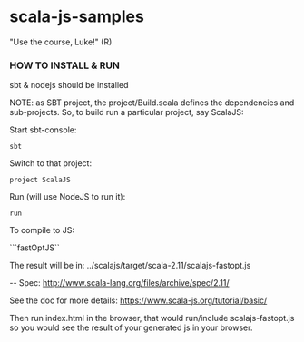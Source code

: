 scala-js-samples
=============

"Use the course, Luke!" (R)

<h3>HOW TO INSTALL & RUN</h3>

sbt & nodejs should be installed

NOTE: as SBT project, the project/Build.scala defines the dependencies and sub-projects.
So, to build run a particular project, say ScalaJS:

Start sbt-console:

```sbt```

Switch to that project:

```project ScalaJS```

Run (will use NodeJS to run it):

```run```

To compile to JS:

```fastOptJS``

The result will be in: ../scalajs/target/scala-2.11/scalajs-fastopt.js

--
Spec: http://www.scala-lang.org/files/archive/spec/2.11/

See the doc for more details: https://www.scala-js.org/tutorial/basic/

Then run index.html in the browser, that would run/include scalajs-fastopt.js
so you would see the result of your generated js in your browser.